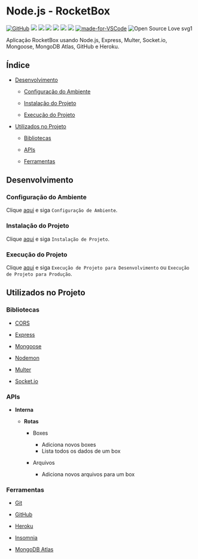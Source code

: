 # Node.js - RocketBox

[![GitHub](https://img.shields.io/github/license/mashape/apistatus.svg)](https://github.com/osvaldokalvaitir/nodejs-rocketbox/blob/master/LICENSE)
![](https://img.shields.io/github/package-json/v/osvaldokalvaitir/nodejs-rocketbox.svg)
![](https://img.shields.io/github/last-commit/osvaldokalvaitir/nodejs-rocketbox.svg?color=red)
![](https://img.shields.io/github/languages/top/osvaldokalvaitir/nodejs-rocketbox.svg?color=yellow)
![](https://img.shields.io/github/languages/count/osvaldokalvaitir/nodejs-rocketbox.svg?color=lightgrey)
![](https://img.shields.io/github/languages/code-size/osvaldokalvaitir/nodejs-rocketbox.svg)
![](https://img.shields.io/github/repo-size/osvaldokalvaitir/nodejs-rocketbox.svg?color=blueviolet)
[![made-for-VSCode](https://img.shields.io/badge/Made%20for-VSCode-1f425f.svg)](https://code.visualstudio.com/)
![Open Source Love svg1](https://badges.frapsoft.com/os/v1/open-source.svg?v=103)

Aplicação RocketBox usando Node.js, Express, Multer, Socket.io, Mongoose, MongoDB Atlas, GitHub e Heroku.

## Índice

- [Desenvolvimento](#desenvolvimento)

  - [Configuração do Ambiente](#configuração-do-ambiente)

  - [Instalação do Projeto](#instalação-do-projeto)

  - [Execução do Projeto](#execução-do-projeto)

- [Utilizados no Projeto](#utilizados-no-projeto)

  - [Bibliotecas](#bibliotecas)
  
  - [APIs](#apis)  

  - [Ferramentas](#ferramentas)

## Desenvolvimento

### Configuração do Ambiente

Clique [aqui](https://github.com/osvaldokalvaitir/projects-settings/blob/master/README.md) e siga `Configuração de Ambiente`.

### Instalação do Projeto

Clique [aqui](https://github.com/osvaldokalvaitir/projects-settings/blob/master/nodejs/nodejs.md) e siga `Instalação de Projeto`.

### Execução do Projeto

Clique [aqui](https://github.com/osvaldokalvaitir/projects-settings/blob/master/nodejs/nodejs.md) e siga `Execução de Projeto para Desenvolvimento` ou `Execução de Projeto para Produção`.

## Utilizados no Projeto

### Bibliotecas

- [CORS](https://github.com/osvaldokalvaitir/projects-settings/blob/master/nodejs/libs/cors.md)

- [Express](https://github.com/osvaldokalvaitir/projects-settings/blob/master/nodejs/libs/express.md)

- [Mongoose](https://github.com/osvaldokalvaitir/projects-settings/blob/master/nodejs/libs/mongoose.md)

- [Nodemon](https://github.com/osvaldokalvaitir/projects-settings/blob/master/nodejs/libs/nodemon.md)

- [Multer](https://github.com/osvaldokalvaitir/projects-settings/blob/master/nodejs/libs/multer.md)

- [Socket.io](https://github.com/osvaldokalvaitir/projects-settings/blob/master/nodejs/libs/socketio.md)

### APIs

- **Interna**

  - **Rotas**

    - Boxes

      - Adiciona novos boxes
      - Lista todos os dados de um box

    - Arquivos

      - Adiciona novos arquivos para um box

### Ferramentas

- [Git](https://github.com/osvaldokalvaitir/projects-settings/blob/master/version-control/git.md)

- [GitHub](https://github.com/osvaldokalvaitir/projects-settings/blob/master/version-control/github.md)

- [Heroku](https://github.com/osvaldokalvaitir/projects-settings/blob/master/paas/heroku.md)

- [Insomnia](https://github.com/osvaldokalvaitir/projects-settings/blob/master/api-client/insomnia.md)

- [MongoDB Atlas](https://github.com/osvaldokalvaitir/projects-settings/blob/master/database/mongodb/mongodb-atlas.md)
